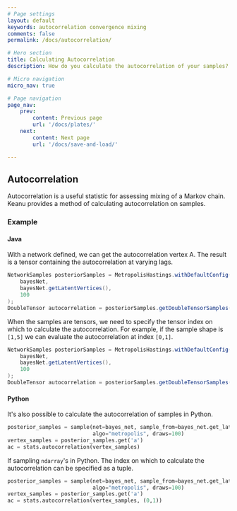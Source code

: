 ```yaml
---
# Page settings
layout: default
keywords: autocorrelation convergence mixing
comments: false
permalink: /docs/autocorrelation/

# Hero section
title: Calculating Autocorrelation
description: How do you calculate the autocorrelation of your samples?

# Micro navigation
micro_nav: true

# Page navigation
page_nav:
    prev:
        content: Previous page
        url: '/docs/plates/'
    next:
        content: Next page
        url: '/docs/save-and-load/'

---
```


## Autocorrelation

Autocorrelation is a useful statistic for assessing mixing of a Markov chain. Keanu provides a method of 
calculating autocorrelation on samples.

### Example

#### Java

With a network defined, we can get the autocorrelation vertex A. The result is 
a tensor containing the autocorrelation at varying lags.
```java
NetworkSamples posteriorSamples = MetropolisHastings.withDefaultConfig().getPosteriorSamples(
    bayesNet,
    bayesNet.getLatentVertices(),
    100
);
DoubleTensor autocorrelation = posteriorSamples.getDoubleTensorSamples(A).getAutocorrelation();
```

When the samples are tensors, we need to specify the tensor index on which to calculate the autocorrelation.
For example, if the sample shape is `[1,5]` we can evaluate the autocorrelation at index `[0,1]`.
```java
NetworkSamples posteriorSamples = MetropolisHastings.withDefaultConfig().getPosteriorSamples(
    bayesNet,
    bayesNet.getLatentVertices(),
    100
);
DoubleTensor autocorrelation = posteriorSamples.getDoubleTensorSamples(A).getAutocorrelation(0,1);
```

#### Python

It's also possible to calculate the autocorrelation of samples in Python.

```python
posterior_samples = sample(net=bayes_net, sample_from=bayes_net.get_latent_vertices(),
                           algo="metropolis", draws=100)
vertex_samples = posterior_samples.get('a')
ac = stats.autocorrelation(vertex_samples)
```

If sampling `ndarray`'s in Python. The index on which to calculate the autocorrelation can be specified 
as a tuple.

```python
posterior_samples = sample(net=bayes_net, sample_from=bayes_net.get_latent_vertices(),
                           algo="metropolis", draws=100)
vertex_samples = posterior_samples.get('a')
ac = stats.autocorrelation(vertex_samples, (0,1))
```